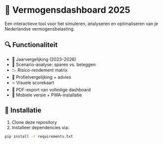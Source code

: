 # 💼 Vermogensdashboard 2025

Een interactieve tool voor het simuleren, analyseren en optimaliseren van je Nederlandse vermogensbelasting.

## 🔍 Functionaliteit

- 📆 Jaarvergelijking (2023–2026)
- 🔮 Scenario-analyse: sparen vs. beleggen
- 📉 Risico-rendement matrix
- 🧠 Profielvergelijking + advies
- ⭐ Visuele scorekaart
- 📄 PDF-export van volledige dashboard
- 📱 Mobiele versie + PWA-installatie

## 🚀 Installatie

1. Clone deze repository  
2. Installeer dependencies via:

```bash
pip install -r requirements.txt
